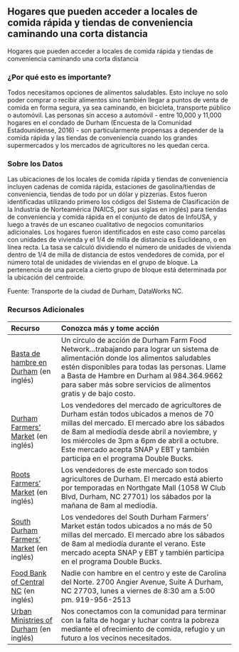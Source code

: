 ## Hogares que pueden acceder a locales de comida rápida y tiendas de conveniencia caminando una corta distancia
Hogares que pueden acceder a locales de comida rápida y tiendas de conveniencia caminando una corta distancia

### ¿Por qué esto es importante?
Todos necesitamos opciones de alimentos saludables. Esto incluye no solo poder comprar o recibir alimentos sino también llegar a puntos de venta de comida en forma segura, ya sea caminando, en bicicleta, transporte público o automóvil. Las personas sin acceso a automóvil - entre 10,000 y 11,000 hogares en el condado de Durham (Encuesta de la Comunidad Estadounidense, 2016) - son particularmente propensas a depender de la comida rápida y las tiendas de conveniencia cuando los grandes supermercados y los mercados de agricultores no les quedan cerca. 

### Sobre los Datos
Las ubicaciones de los locales de comida rápida y tiendas de conveniencia incluyen cadenas de comida rápida, estaciones de gasolina/tiendas de conveniencia, tiendas de todo por un dólar y pizzerías. Estos fueron identificadas utilizando primero los códigos del Sistema de Clasificación de la Industria de Norteamérica (NAICS, por sus siglas en inglés) para tiendas de conveniencia y comida rápida en el conjunto de datos de InfoUSA, y luego a través de un escaneo cualitativo de negocios comunitarios adicionales. Los hogares fueron identificados en este caso como parcelas con unidades de vivienda y el 1/4 de milla de distancia es Euclideano, o en línea recta. La tasa se calculó dividiendo el número de unidades de vivienda dentro de 1/4 de milla de distancia de estos vendedores de comida, por el número total de unidades de viviendas en el grupo de bloque. La pertenencia de una parcela a cierto grupo de bloque está determinada por la ubicación del centroide.

Fuente: Transporte de la ciudad de Durham, DataWorks NC.

### Recursos Adicionales

|Recurso | Conozca más y tome acción |
|:--- | :--- |
|[Basta de hambre en Durham](https://www.endhungerdurham.org/) (en inglés) | Un círculo de acción de Durham Farm Food Network...trabajando para lograr un sistema de alimentación donde los alimentos saludables estén disponibles para todas las personas. Llame a Basta de Hambre en Durham al 984.364.9662 para saber más sobre servicios de alimentos gratis y de bajo costo.
|[Durham Farmers' Market](http://www.durhamfarmersmarket.com/) (en inglés) | Los vendedores del mercado de agricultores de Durham están todos ubicados a menos de 70 millas del mercado. El mercado abre los sábados de 8am al mediodía desde abril a noviembre, y los miércoles de 3pm a 6pm de abril a octubre. Este mercado acepta SNAP y EBT y también participa en el programa Double Bucks.
|[Roots Farmers’ Market](https://durhamrootsfarmersmarket.wordpress.com/) (en inglés) | Los vendedores de este mercado son todos agricultores de Durham. El mercado está abierto por temporadas en Northgate Mall (1058 W Club Blvd, Durham, NC 27701) los sábados por la mañana de 8am al mediodía.
|[South Durham Farmers’ Market](http://www.southdurhamfarmersmarket.org/) (en inglés) | Los vendedores del South Durham Farmers’ Market están todos ubicados a no más de 50 millas del mercado. El mercado abre los sábados de 8am al mediodía durante el verano. Este mercado acepta SNAP y EBT y también participa en el programa Double Bucks.
|[Food Bank of Central NC](http://www.foodbankcenc.org/site/PageServer?pagename=branch_durham) (en inglés) | Nadie con hambre en el centro y este de Carolina del Norte. 2700 Angier Avenue, Suite A Durham, NC 27703, lunes a viernes de 8:30 am a 5:00 pm. 919-956-2513
|[Urban Ministries of Durham](http://www.umdurham.org/) (en inglés) | Nos conectamos con la comunidad para terminar con la falta de hogar y luchar contra la pobreza mediante el ofrecimiento de comida, refugio y un futuro a los vecinos necesitados.